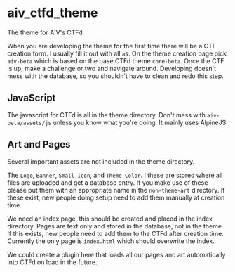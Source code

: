 # aiv_ctfd_theme
The theme for AIV's CTFd

When you are developing the theme for the first time there will be a CTF creation form. I usually fill it out with all `a`s. On the theme creation page pick `aiv-beta` which is based on the base CTFd theme `core-beta`. Once the CTF is up, make a challenge or two and navigate around. Developing doesn't mess with the database, so you shouldn't have to clean and redo this step.

## JavaScript

The javascript for CTFd is all in the theme directory. Don't mess with `aiv-beta/assets/js` unless you know what you're doing. It mainly uses AlpineJS.

## Art and Pages

Several important assets are not included in the theme directory. 

The `Logo`, `Banner`, `Small Icon`, and `Theme Color`. I these are stored where all files are uploaded and get a database entry. If you make use of these please put them with an appropriate name in the `non-theme-art` directory. If these exist, new people doing setup need to add them manually at creation time.

We need an index page, this should be created and placed in the index directory. Pages are text only and stored in the database, not in the theme. If this exists, new people need to add them to the CTFd after creation time. Currently the only page is `index.html` which should overwrite the index.

We could create a plugin here that loads all our pages and art automatically into CTFd on load in the future. 